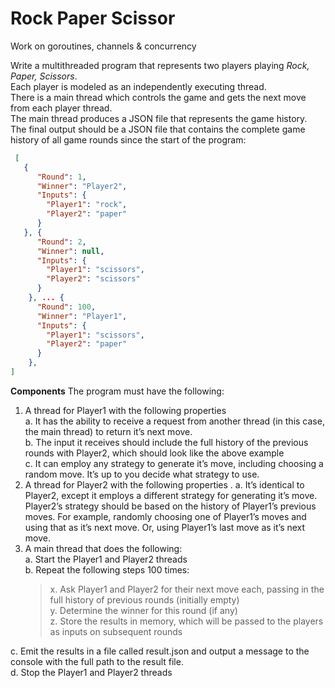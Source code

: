 # Rock Paper Scissor  
Work on goroutines, channels &amp; concurrency

Write a multithreaded program that represents two players playing _Rock, Paper, Scissors_.  
Each player is modeled as an independently executing thread.  
There is a main thread which controls the game and gets the next move from each player thread.  
The main thread produces a JSON file that represents the game history.  
The final output should be a JSON file that contains the complete game history of all game rounds since the start of the program:

```json
 [
   {
      "Round": 1,
      "Winner": "Player2",
      "Inputs": {
        "Player1": "rock",
        "Player2": "paper"
      }
   }, {
      "Round": 2,
      "Winner": null,
      "Inputs": {
        "Player1": "scissors",
        "Player2": "scissors"
      }
    }, ... {
      "Round": 100,
      "Winner": "Player1",
      "Inputs": {
        "Player1": "scissors",
        "Player2": "paper"
      }
    }, 
]
```

**Components**
The program must have the following:  
1. A thread for Player1 with the following properties  
  a. It has the ability to receive a request from another thread (in this case, the main thread) to return it’s next move.  
  b. The input it receives should include the full history of the previous rounds with Player2, which should look like the above example  
  c. It can employ any strategy to generate it’s move, including choosing a random move. It’s up to you decide what strategy to use.  
2. A thread for Player2 with the following properties . 
  a. It’s identical to Player2, except it employs a different strategy for generating it’s move. Player2’s strategy should be based on the history of Player1’s previous moves. For example, randomly choosing one of Player1’s moves and using that as it’s next move. Or, using Player1’s last move as it’s next move.  
3. A main thread that does the following:  
  a. Start the Player1 and Player2 threads  
  b. Repeat the following steps 100 times:    
    > x. Ask Player1 and Player2 for their next move each, passing in the full history of previous rounds (initially empty)  
    > y. Determine the winner for this round (if any)  
    > z. Store the results in memory, which will be passed to the players as inputs on subsequent rounds  
    
  c. Emit the results in a file called result.json and output a message to the console with the full path to the result file.  
  d. Stop the Player1 and Player2 threads  
